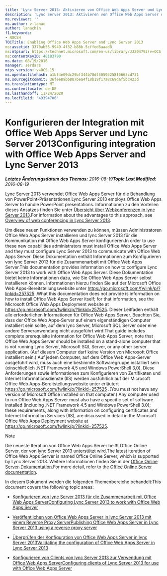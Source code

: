 ```yaml
---
title: 'Lync Server 2013: Aktivieren von Office Web Apps Server und Lync Server 2013'
description: 'Lync Server 2013: Aktivieren von Office Web Apps Server und lync Server 2013'
ms.reviewer: ''
ms.author: v-lanac
author: lanachin
f1.keywords:
- NOCSH
TOCTitle: Enabling Office Web Apps Server and Lync Server 2013
ms:assetid: 3370ab55-9949-4f32-b88b-5cffed6aaad8
ms:mtpsurl: https://technet.microsoft.com/en-us/library/JJ204792(v=OCS.15)
ms:contentKeyID: 48183790
ms.date: 08/19/2016
manager: serdars
mtps_version: v=OCS.15
ms.openlocfilehash: a1bf4e09dc29bf344b78df50595258f0663cd731
ms.sourcegitcommit: 36fee89bb887bea4f18b19f17a8c69daf5bc423d
ms.translationtype: MT
ms.contentlocale: de-DE
ms.lasthandoff: 11/24/2020
ms.locfileid: "49394706"
---
```

# <a name="configuring-integration-with-office-web-apps-server-and-lync-server-2013"></a><span data-ttu-id="4c9cc-103">Konfigurieren der Integration mit Office Web Apps Server und Lync Server 2013</span><span class="sxs-lookup"><span data-stu-id="4c9cc-103">Configuring integration with Office Web Apps Server and Lync Server 2013</span></span>

<div data-xmlns="http://www.w3.org/1999/xhtml">

<div class="topic" data-xmlns="http://www.w3.org/1999/xhtml" data-msxsl="urn:schemas-microsoft-com:xslt" data-cs="https://msdn.microsoft.com/">

<div data-asp="https://msdn2.microsoft.com/asp">



</div>

<div id="mainSection">

<div id="mainBody"><span data-ttu-id="4c9cc-104">

<span> </span></span><span class="sxs-lookup"><span data-stu-id="4c9cc-104">

<span> </span></span></span>

<span data-ttu-id="4c9cc-105">_**Letztes Änderungsdatum des Themas:** 2016-08-19_</span><span class="sxs-lookup"><span data-stu-id="4c9cc-105">_**Topic Last Modified:** 2016-08-19_</span></span>

<span data-ttu-id="4c9cc-106">Lync Server 2013 verwendet Office Web Apps Server für die Behandlung von PowerPoint-Präsentationen.</span><span class="sxs-lookup"><span data-stu-id="4c9cc-106">Lync Server 2013 employs Office Web Apps Server to handle PowerPoint presentations.</span></span> <span data-ttu-id="4c9cc-107">Informationen zu den Vorteilen dieses Ansatzes finden Sie unter [Übersicht über Webkonferenzen in lync Server 2013](lync-server-2013-web-conferencing-overview.md).</span><span class="sxs-lookup"><span data-stu-id="4c9cc-107">For information about the advantages to this approach, see [Overview of web conferencing in Lync Server 2013](lync-server-2013-web-conferencing-overview.md).</span></span>

<span data-ttu-id="4c9cc-108">Um diese neuen Funktionen verwenden zu können, müssen Administratoren Office Web Apps Server installieren und lync Server 2013 für die Kommunikation mit Office Web Apps Server konfigurieren.</span><span class="sxs-lookup"><span data-stu-id="4c9cc-108">In order to use these new capabilities administrators must install Office Web Apps Server and they must configure Lync Server 2013 to communicate with Office Web Apps Server.</span></span> <span data-ttu-id="4c9cc-109">Diese Dokumentation enthält Informationen zum Konfigurieren von lync Server 2013 für die Zusammenarbeit mit Office Web Apps Server.</span><span class="sxs-lookup"><span data-stu-id="4c9cc-109">This documentation provides information on how to configure Lync Server 2013 to work with Office Web Apps Server.</span></span> <span data-ttu-id="4c9cc-110">Diese Dokumentation bietet keine Informationen dazu, wie Sie Office Web Apps Server selbst installieren können. Informationen hierzu finden Sie auf der Microsoft Office Web Apps-Bereitstellungswebsite unter <https://go.microsoft.com/fwlink/p/?linkid=257525> .</span><span class="sxs-lookup"><span data-stu-id="4c9cc-110">What this documentation does not provide is information on how to install Office Web Apps Server itself; for that information, see the Microsoft Office Web Apps Deployment website at <https://go.microsoft.com/fwlink/p/?linkid=257525>.</span></span> <span data-ttu-id="4c9cc-111">Dieser Leitfaden enthält alle erforderlichen Informationen für Office Web Apps Server. Beachten Sie, dass der Office Web Apps-Server auf einem eigenständigen Computer installiert sein sollte, auf dem lync Server, Microsoft SQL Server oder eine andere Serveranwendung nicht ausgeführt wird.</span><span class="sxs-lookup"><span data-stu-id="4c9cc-111">That guide includes complete prerequisite information for Office Web Apps Server; note that Office Web Apps Server should be installed on a stand-alone computer that is not running Lync Server, Microsoft SQL Server, or any other server application.</span></span> <span data-ttu-id="4c9cc-112">(Auf diesem Computer darf keine Version von Microsoft Office installiert sein.) Auf jedem Computer, auf dem Office Web Apps-Server ausgeführt wird, muss auch eine bestimmte Softwaregruppe installiert sein (einschließlich .NET Framework 4,5 und Windows PowerShell 3,0). Diese Anforderungen sowie Informationen zum Konfigurieren von Zertifikaten und Internet Informationsdienste (IIS) werden ausführlich auf der Microsoft Office Web Apps-Bereitstellungswebsite unter erläutert <https://go.microsoft.com/fwlink/p/?linkid=257525> .</span><span class="sxs-lookup"><span data-stu-id="4c9cc-112">(You must not have any version of Microsoft Office installed on that computer.) Any computer used to run Office Web Apps Server must also have a specific set of software installed (including .NET Framework 4.5 and Windows PowerShell 3.0); these requirements, along with information on configuring certificates and Internet Information Services (IIS), are discussed in detail in the Microsoft Office Web Apps Deployment website at <https://go.microsoft.com/fwlink/p/?linkid=257525>.</span></span>

<div>


> [!NOTE]  
> <span data-ttu-id="4c9cc-113">Die neueste Iteration von Office Web Apps Server heißt Office Online Server, der von lync Server 2013 unterstützt wird.</span><span class="sxs-lookup"><span data-stu-id="4c9cc-113">The latest iteration of Office Web Apps Server is named Office Online Server, which is supported by Lync Server 2013.</span></span> <span data-ttu-id="4c9cc-114">Weitere Informationen finden Sie in der <A href="https://technet.microsoft.com/library/jj219456(v=office.16).aspx">Office Online Server-Dokumentation</A>.</span><span class="sxs-lookup"><span data-stu-id="4c9cc-114">For more detail, refer to the <A href="https://technet.microsoft.com/library/jj219456(v=office.16).aspx">Office Online Server documentation</A>.</span></span>



</div>

<span data-ttu-id="4c9cc-115">In diesem Dokument werden die folgenden Themenbereiche behandelt:</span><span class="sxs-lookup"><span data-stu-id="4c9cc-115">This document covers the following topic areas:</span></span>

  - [<span data-ttu-id="4c9cc-116">Konfigurieren von lync Server 2013 für die Zusammenarbeit mit Office Web Apps Server</span><span class="sxs-lookup"><span data-stu-id="4c9cc-116">Configuring Lync Server 2013 to work with Office Web Apps Server</span></span>](lync-server-2013-configuring-lync-server-2013-to-work-with-office-web-apps-server.md)

  - [<span data-ttu-id="4c9cc-117">Veröffentlichen von Office Web Apps Server in lync Server 2013 mit einem Reverse Proxy Server</span><span class="sxs-lookup"><span data-stu-id="4c9cc-117">Publishing Office Web Apps Server in Lync Server 2013 using a reverse proxy server</span></span>](lync-server-2013-publishing-office-web-apps-server-using-a-reverse-proxy-server.md)

  - [<span data-ttu-id="4c9cc-118">Überprüfen der Konfiguration von Office Web Apps Server in lync Server 2013</span><span class="sxs-lookup"><span data-stu-id="4c9cc-118">Validating the configuration of Office Web Apps Server in Lync Server 2013</span></span>](lync-server-2013-validating-the-configuration-of-office-web-apps-server.md)

  - [<span data-ttu-id="4c9cc-119">Konfigurieren von Clients von lync Server 2013 zur Verwendung mit Office Web Apps Server</span><span class="sxs-lookup"><span data-stu-id="4c9cc-119">Configuring clients of Lync Server 2013 for use with Office Web Apps Server</span></span>](lync-server-2013-configuring-clients-for-use-with-office-web-apps-server.md)

<span data-ttu-id="4c9cc-120"></div>

<span> </span>

</div>

</div>

</span><span class="sxs-lookup"><span data-stu-id="4c9cc-120"></div>

<span> </span>

</div>

</div>

</span></span></div>

